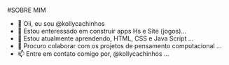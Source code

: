   #SOBRE MIM

- 👋 Oii, eu sou @kollycachinhos
- 👀 Estou enteressado em construir apps Hs e Site (jogos)...
- 🌱 Estou atualmente aprendendo, HTML, CSS e Java Script  ...
- 💞️ Procuro colaborar com os projetos de pensamento computacional ...
- 📫 Entre em contato comigo por, @kollycachinhos ...

<!---
kollycachinhos/kollycachinhos is a ✨ special ✨ repository because its `README.md` (this file) appears on your GitHub profile.
You can click the Preview link to take a look at your changes.
--->
